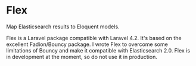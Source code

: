 # Flex
Map Elasticsearch results to Eloquent models. 

Flex is a Laravel package compatible with Laravel 4.2. It's based on the excellent
Fadion/Bouncy package. I wrote Flex to overcome some limitations of Bouncy and make it compatible with Elasticsearch 2.0. Flex 
is in development at the moment, so do not use it in production.
